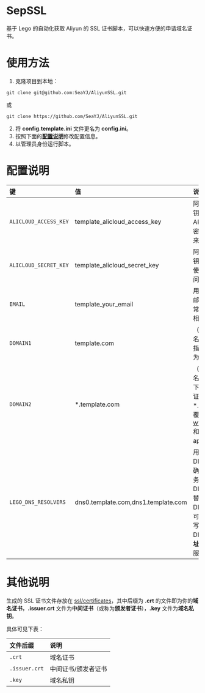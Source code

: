 # SepSSL

基于 Lego 的自动化获取 Aliyun 的 SSL 证书脚本，可以快速方便的申请域名证书。

# 使用方法

1. 克隆项目到本地：
```
git clone git@github.com:SeaYJ/AliyunSSL.git
```
或
```
git clone https://github.com/SeaYJ/AliyunSSL.git
```
2. 将 **config.template.ini** 文件更名为 **config.ini**。
3. 按照下面的[**配置说明**](#配置说明)修改配置信息。
4. 以管理员身份运行脚本。

# 配置说明

|键|值|说明|
|:--|:--|:--|
|`ALICLOUD_ACCESS_KEY`|template_alicloud_access_key|阿里云账户的访问密钥，用于身份验证和 API 请求。请确保该密钥具有足够的权限来执行所需的操作。|
|`ALICLOUD_SECRET_KEY`|template_alicloud_secret_key|阿里云账户的安全密钥，与访问密钥配对使用，以确保安全访问。|
|`EMAIL`|template_your_email|用于证书申请的电子邮件地址，建议使用常用邮箱，以便接收相关通知。|
|`DOMAIN1`|template.com|（可调整）主要域名，申请证书时需要指定的域名。请替换为您的实际域名。|
|`DOMAIN2`|*.template.com|（可选）通配符域名，允许您为该域名下的所有子域名申请证书。例如，*.example.com 将覆盖 www.example.com 和 api.example.com。|
|`LEGO_DNS_RESOLVERS`|dns0.template.com,dns1.template.com|用于 DNS 验证的 DNS 服务器地址，确保使用的 DNS 服务器支持 ACME DNS-01 挑战。请替换为您实际使用的 DNS 服务器地址。</br>可以写一个，也可以写多个；可以写 DNS 服务器的 **ip 地址**，也可以写 DNS 服务器的**域名地址**。|

# 其他说明

生成的 SSL 证书文件存放在 [ssl/certificates](ssl/certificates)，其中后缀为 **.crt** 的文件即为你的**域名证书**，**.issuer.crt** 文件为**中间证书**（或称为**颁发者证书**），**.key** 文件为**域名私钥**。

具体可见下表：

|**文件后缀**|**说明**|
|:--|:--|
|`.crt`|域名证书|
|`.issuer.crt`|中间证书/颁发者证书|
|`.key`|域名私钥|